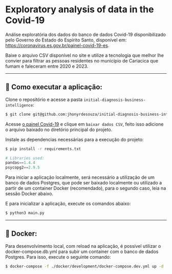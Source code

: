 # **Exploratory analysis of data in the Covid-19**
Análise exploratória dos dados do banco de dados Covid-19 disponibilizado pelo Governo do Estado do Espírito Santo, disponível em: https://coronavirus.es.gov.br/painel-covid-19-es.

Baixe o arquivo CSV disponível no site e utilize a tecnologia que melhor lhe convier para filtrar as pessoas residentes no município de Cariacica que fumam e faleceram entre 2020 e 2023.

---

## 🐛 **Como executar a aplicação:**

Clone o repositório e acesse a pasta `initial-diagnosis-business-intelligence`:

```bash
$ git clone git@github.com:jhonyrdesouza/initial-diagnosis-business-intelligence.git && cd initial-diagnosis-business-intelligence
```

Acesse [o painel Covid-19](https://coronavirus.es.gov.br/painel-covid-19-es) e clique em `baixar dados CSV`, feito isso adicione o arquivo baixado no diretório principal do projeto.

Instale as dependencias necessárias para a execução do projeto:

```bash
$ pip install -r requirements.txt
```

```py
# Libraries used:
pandas==1.4.4
psycopg2==2.9.5

```

Para iniciar a aplicação localmente, será necessário a utilização de um banco de dados Postgres, que pode ser baixado localmente ou utilizado a partir de um container Docker (recomendado), para o segundo caso, leia na sessão Docker abaixo.

E para inicializar a aplicação, execute os comandos abaixo:

```bash
$ python3 main.py
```

---

## 🐳 **Docker:**

Para desenvolvimento local, com reload na aplicação, é possível utilizar o docker-compose.db.yml para subir um container com o banco de dados Postgres. Para isso, execute o seguinte comando:

```bash
$ docker-compose -f ./docker/development/docker-compose.dev.yml up -d
```